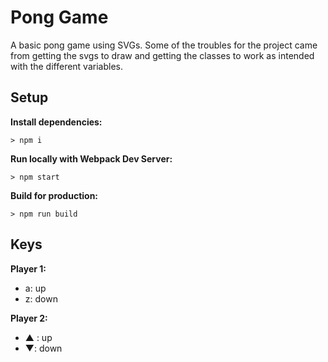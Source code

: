 # Pong Game

A basic pong game using SVGs. Some of the troubles for the project came from getting the svgs to draw and getting the classes to work as intended with the different variables.

## Setup

**Install dependencies:**

`> npm i`

**Run locally with Webpack Dev Server:**

`> npm start`

**Build for production:**

`> npm run build`

## Keys

**Player 1:**
* a: up
* z: down

**Player 2:**
* ▲ : up
* ▼: down
